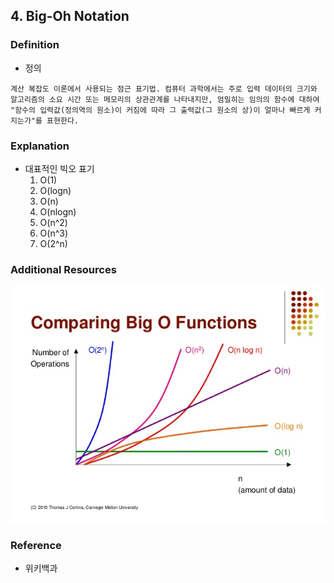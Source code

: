 ## 4. Big-Oh Notation

### Definition

- 정의
```
계산 복잡도 이론에서 사용되는 점근 표기법. 컴퓨터 과학에서는 주로 입력 데이터의 크기와 알고리즘의 소요 시간 또는 메모리의 상관관계를 나타내지만, 엄밀히는 임의의 함수에 대하여 "함수의 입력값(정의역의 원소)이 커짐에 따라 그 출력값(그 원소의 상)이 얼마나 빠르게 커지는가"를 표현한다.
```

### Explanation

- 대표적인 빅오 표기
    1. O(1)
    2. O(logn)
    3. O(n)
    4. O(nlogn)
    4. O(n^2)
    5. O(n^3)
    6. O(2^n)



### Additional Resources

![시간그래프함수_그래프](./img/시간복잡도_함수그래프.jpg)

### Reference

- 위키백과